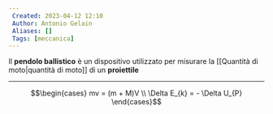 ```yaml
---
 Created: 2023-04-12 12:10
 Author: Antonio Gelain
 Aliases: []
 Tags: [meccanica]
---
```


Il **pendolo ballistico** è un dispositivo utilizzato per misurare la [[Quantità di moto|quantità di moto]] di un **proiettile**

---


$$\begin{cases}
mv = (m + M)V \\
\Delta E_{k} = - \Delta U_{P}
\end{cases}$$